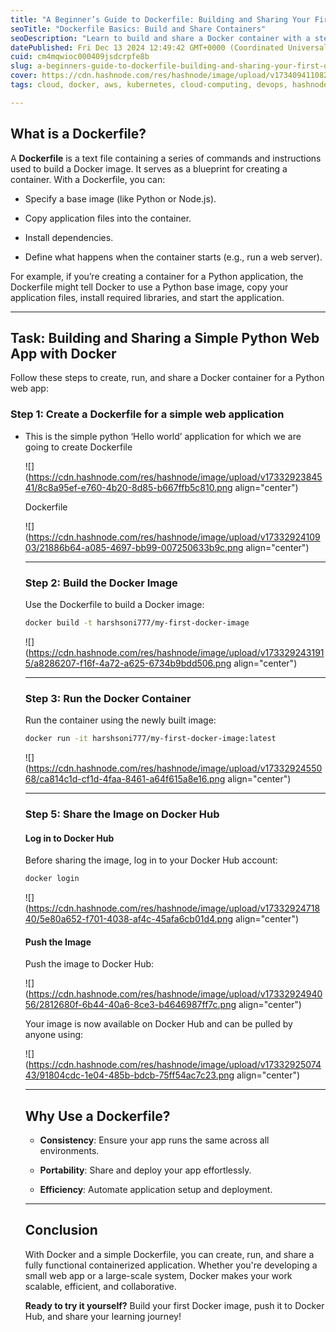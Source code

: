 ```yaml
---
title: "A Beginner’s Guide to Dockerfile: Building and Sharing Your First Docker Container"
seoTitle: "Dockerfile Basics: Build and Share Containers"
seoDescription: "Learn to build and share a Docker container with a step-by-step guide. Perfect for beginners creating and deploying Python web apps"
datePublished: Fri Dec 13 2024 12:49:42 GMT+0000 (Coordinated Universal Time)
cuid: cm4mqwioc000409jsdcrpfe8b
slug: a-beginners-guide-to-dockerfile-building-and-sharing-your-first-docker-container
cover: https://cdn.hashnode.com/res/hashnode/image/upload/v1734094110825/376ed061-fb46-48e0-8ab3-4f634d1d736b.png
tags: cloud, docker, aws, kubernetes, cloud-computing, devops, hashnode, containers, jenkins, 2articles1week, ci-cd, docker-images, 90daysofdevops, 90daysofdevops-chanllenge, tws

---
```


## **What is a Dockerfile?**

A **Dockerfile** is a text file containing a series of commands and instructions used to build a Docker image. It serves as a blueprint for creating a container. With a Dockerfile, you can:

* Specify a base image (like Python or Node.js).
    
* Copy application files into the container.
    
* Install dependencies.
    
* Define what happens when the container starts (e.g., run a web server).
    

For example, if you’re creating a container for a Python application, the Dockerfile might tell Docker to use a Python base image, copy your application files, install required libraries, and start the application.

---

## **Task: Building and Sharing a Simple Python Web App with Docker**

Follow these steps to create, run, and share a Docker container for a Python web app:

### Step 1: Create a Dockerfile for a simple web application

* This is the simple python ‘Hello world’ application for which we are going to create Dockerfile
    
    ![](https://cdn.hashnode.com/res/hashnode/image/upload/v1733292384541/8c8a95ef-e760-4b20-8d85-b667ffb5c810.png align="center")
    
    Dockerfile
    
    ![](https://cdn.hashnode.com/res/hashnode/image/upload/v1733292410903/21886b64-a085-4697-bb99-007250633b9c.png align="center")
    
    ---
    
    ### **Step 2: Build the Docker Image**
    
    Use the Dockerfile to build a Docker image:
    
    ```bash
    docker build -t harshsoni777/my-first-docker-image
    ```
    
    ![](https://cdn.hashnode.com/res/hashnode/image/upload/v1733292431915/a8286207-f16f-4a72-a625-6734b9bdd506.png align="center")
    
    ---
    
    ### **Step 3: Run the Docker Container**
    
    Run the container using the newly built image:
    
    ```bash
    docker run -it harshsoni777/my-first-docker-image:latest
    ```
    
    ![](https://cdn.hashnode.com/res/hashnode/image/upload/v1733292455068/ca814c1d-cf1d-4faa-8461-a64f615a8e16.png align="center")
    
    ---
    
    ### **Step 5: Share the Image on Docker Hub**
    
    #### **Log in to Docker Hub**
    
    Before sharing the image, log in to your Docker Hub account:
    
    ```bash
    docker login  
    ```
    
    ![](https://cdn.hashnode.com/res/hashnode/image/upload/v1733292471840/5e80a652-f701-4038-af4c-45afa6cb01d4.png align="center")
    
    #### **Push the Image**
    
    Push the image to Docker Hub:
    
    ![](https://cdn.hashnode.com/res/hashnode/image/upload/v1733292494056/2812680f-6b44-40a6-8ce3-b4646987ff7c.png align="center")
    
    Your image is now available on Docker Hub and can be pulled by anyone using:
    
    ![](https://cdn.hashnode.com/res/hashnode/image/upload/v1733292507443/91804cdc-1e04-485b-bdcb-75ff54ac7c23.png align="center")
    
    ---
    
    ## **Why Use a Dockerfile?**
    
    * **Consistency**: Ensure your app runs the same across all environments.
        
    * **Portability**: Share and deploy your app effortlessly.
        
    * **Efficiency**: Automate application setup and deployment.
        
    
    ---
    
    ## **Conclusion**
    
    With Docker and a simple Dockerfile, you can create, run, and share a fully functional containerized application. Whether you're developing a small web app or a large-scale system, Docker makes your work scalable, efficient, and collaborative.
    
    **Ready to try it yourself?** Build your first Docker image, push it to Docker Hub, and share your learning journey!